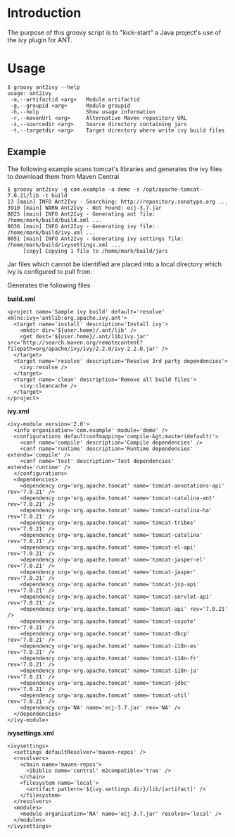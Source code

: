 

Introduction
============
The purpose of this groovy script is to "kick-start" a Java project's use of
the ivy plugin for ANT.

Usage
=====

    $ groovy ant2ivy --help
    usage: ant2ivy
     -a,--artifactid <arg>   Module artifactid
     -g,--groupid <arg>      Module groupid
     -h,--help               Show usage information
     -r,--mavenUrl <arg>     Alternative Maven repository URL
     -s,--sourcedir <arg>    Source directory containing jars
     -t,--targetdir <arg>    Target directory where write ivy build files

Example
-------
The following example scans tomcat's libraries and generates the ivy files to download them from Maven Central

    $ groovy ant2ivy -g com.example -a demo -s /opt/apache-tomcat-7.0.21/lib -t build
    13 [main] INFO Ant2Ivy - Searching: http://repository.sonatype.org ...
    3910 [main] WARN Ant2Ivy - Not Found: ecj-3.7.jar
    8025 [main] INFO Ant2Ivy - Generating ant file: /home/mark/build/build.xml ...
    8036 [main] INFO Ant2Ivy - Generating ivy file: /home/mark/build/ivy.xml ...
    8051 [main] INFO Ant2Ivy - Generating ivy settings file: /home/mark/build/ivysettings.xml ...
         [copy] Copying 1 file to /home/mark/build/jars

Jar files which cannot be identified are placed into a local directory which 
ivy is configured to pull from.

Generates the following files

**build.xml**

    <project name='Sample ivy build' default='resolve' xmlns:ivy='antlib:org.apache.ivy.ant'>
      <target name='install' description='Install ivy'>
        <mkdir dir='${user.home}/.ant/lib' />
        <get dest='${user.home}/.ant/lib/ivy.jar' src='http://search.maven.org/remotecontent?filepath=org/apache/ivy/ivy/2.2.0/ivy-2.2.0.jar' />
      </target>
      <target name='resolve' description='Resolve 3rd party dependencies'>
        <ivy:resolve />
      </target>
      <target name='clean' description='Remove all build files'>
        <ivy:cleancache />
      </target>
    </project>


**ivy.xml**

    <ivy-module version='2.0'>
      <info organisation='com.example' module='demo' />
      <configurations defaultconfmapping='compile-&gt;master(default)'>
        <conf name='compile' description='Compile dependencies' />
        <conf name='runtime' description='Runtime dependencies' extends='compile' />
        <conf name='test' description='Test dependencies' extends='runtime' />
      </configurations>
      <dependencies>
        <dependency org='org.apache.tomcat' name='tomcat-annotations-api' rev='7.0.21' />
        <dependency org='org.apache.tomcat' name='tomcat-catalina-ant' rev='7.0.21' />
        <dependency org='org.apache.tomcat' name='tomcat-catalina-ha' rev='7.0.21' />
        <dependency org='org.apache.tomcat' name='tomcat-tribes' rev='7.0.21' />
        <dependency org='org.apache.tomcat' name='tomcat-catalina' rev='7.0.21' />
        <dependency org='org.apache.tomcat' name='tomcat-el-api' rev='7.0.21' />
        <dependency org='org.apache.tomcat' name='tomcat-jasper-el' rev='7.0.21' />
        <dependency org='org.apache.tomcat' name='tomcat-jasper' rev='7.0.21' />
        <dependency org='org.apache.tomcat' name='tomcat-jsp-api' rev='7.0.21' />
        <dependency org='org.apache.tomcat' name='tomcat-servlet-api' rev='7.0.21' />
        <dependency org='org.apache.tomcat' name='tomcat-api' rev='7.0.21' />
        <dependency org='org.apache.tomcat' name='tomcat-coyote' rev='7.0.21' />
        <dependency org='org.apache.tomcat' name='tomcat-dbcp' rev='7.0.21' />
        <dependency org='org.apache.tomcat' name='tomcat-i18n-es' rev='7.0.21' />
        <dependency org='org.apache.tomcat' name='tomcat-i18n-fr' rev='7.0.21' />
        <dependency org='org.apache.tomcat' name='tomcat-i18n-ja' rev='7.0.21' />
        <dependency org='org.apache.tomcat' name='tomcat-jdbc' rev='7.0.21' />
        <dependency org='org.apache.tomcat' name='tomcat-util' rev='7.0.21' />
        <dependency org='NA' name='ecj-3.7.jar' rev='NA' />
      </dependencies>
    </ivy-module>


**ivysettings.xml**

    <ivysettings>
      <settings defaultResolver='maven-repos' />
      <resolvers>
        <chain name='maven-repos'>
          <ibiblio name='central' m2compatible='true' />
        </chain>
        <filesystem name='local'>
          <artifact pattern='${ivy.settings.dir}/lib/[artifact]' />
        </filesystem>
      </resolvers>
      <modules>
        <module organisation='NA' name='ecj-3.7.jar' resolver='local' />
      </modules>
    </ivysettings>

